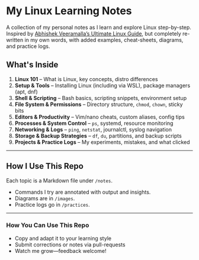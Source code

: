 # My Linux Learning Notes

A collection of my personal notes as I learn and explore Linux step-by-step. Inspired by [Abhishek Veeramalla’s Ultimate Linux Guide](https://github.com/iam-veeramalla/ultimate-linux-guide), but completely re-written in my own words, with added examples, cheat-sheets, diagrams, and practice logs.

## What's Inside
1. **Linux 101** – What is Linux, key concepts, distro differences  
2. **Setup & Tools** – Installing Linux (including via WSL), package managers (apt, dnf)  
3. **Shell & Scripting** – Bash basics, scripting snippets, environment setup  
4. **File System & Permissions** – Directory structure, `chmod`, `chown`, sticky bits  
5. **Editors & Productivity** – Vim/nano cheats, custom aliases, config tips  
6. **Processes & System Control** – `ps`, systemd, resource monitoring  
7. **Networking & Logs** – `ping`, `netstat`, journalctl, syslog navigation  
8. **Storage & Backup Strategies** – `df`, `du`, partitions, and backup scripts  
9. **Projects & Practice Logs** – My experiments, mistakes, and what clicked  

---

## How I Use This Repo  
Each topic is a Markdown file under `/notes`.  
- Commands I try are annotated with output and insights.  
- Diagrams are in `/images`.  
- Practice logs go in `/practices`.

---

### How You Can Use This Repo
- Copy and adapt it to your learning style  
- Submit corrections or notes via pull-requests  
- Watch me grow—feedback welcome!

